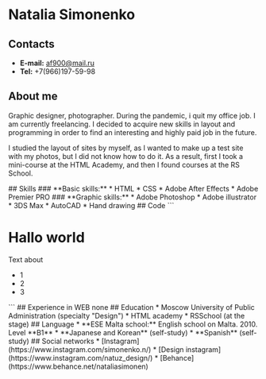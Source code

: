 # Natalia Simonenko
## Contacts
* **E-mail:** af900@mail.ru
* **Tel:** +7(966)197-59-98 
## About me
<p>Graphic designer, photographer. During the pandemic, i quit my office job. I am currently freelancing. I decided to acquire new skills in layout and programming in order to find an interesting and highly paid job in the future.</p>
<p>I studied the layout of sites by myself, as I wanted to make up a test site with my photos, but I did not know how to do it. As a result, first I took a mini-course at the HTML Academy, and then I found courses at the RS School.</p>
## Skills
### **Basic skills:**
* HTML
* CSS
* Adobe After Effects
* Adobe Premier PRO
### **Graphic skills:**
* Adobe Photoshop
* Adobe illustrator
* 3DS Max
* AutoCAD
* Hand drawing
## Code 
```
<!DOCTYPE html>
<html lang="ru">
<head>
  <meta charset="utf-8">
  <title>My first steps in HTML</title>
</head>
  <body>
    <h1>Hallo world</h1>
    <p>Text about</p>
    <ul>
      <li>1</li>
      <li>2</li>
      <li>3</li>
    </ul>
  </body>
</html>
```
## Experience in WEB
none
## Education
* Moscow University of Public Administration (specialty "Design")
* HTML academy 
* RSSchool (at the stage)
## Language
* **ESE Malta school:** English school on Malta. 2010. Level **B1**
* **Japanese and Korean** (self-study)
* **Spanish** (self-study)
## Social networks
* [Instagram](https://www.instagram.com/simonenko.n/)
* [Design instagram](https://www.instagram.com/natuz_design/)
* [Behance](https://www.behance.net/nataliasimonen)


